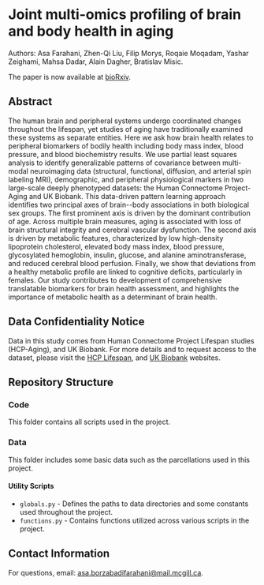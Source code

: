 # Joint multi-omics profiling of brain and body health in aging

Authors: Asa Farahani, Zhen-Qi Liu, Filip Morys, Roqaie Moqadam, Yashar Zeighami, Mahsa Dadar, Alain Dagher, Bratislav Misic.

The paper is now available at [bioRxiv](https://www.biorxiv.org/).

## Abstract
The human brain and peripheral systems undergo coordinated changes throughout the lifespan, yet studies of aging have traditionally examined these systems as separate entities. Here we ask how brain health relates to peripheral biomarkers of bodily health including body mass index, blood pressure, and blood biochemistry results. We use partial least squares analysis to identify generalizable patterns of covariance between multi-modal neuroimaging data (structural, functional, diffusion, and arterial spin labeling MRI), demographic, and peripheral physiological markers in two large-scale deeply phenotyped datasets: the Human Connectome Project-Aging and UK Biobank. This data-driven pattern learning approach identifies two principal axes of brain--body associations in both biological sex groups. The first prominent axis is driven by the dominant contribution of age. Across multiple brain measures, aging is associated with loss of brain structural integrity and cerebral vascular dysfunction. The second axis is driven by metabolic features, characterized by low high-density lipoprotein cholesterol, elevated body mass index, blood pressure, glycosylated hemoglobin, insulin, glucose, and alanine aminotransferase, and reduced cerebral blood perfusion. Finally, we show that deviations from a healthy metabolic profile are linked to cognitive deficits, particularly in females. Our study contributes to development of comprehensive translatable biomarkers for brain health assessment, and highlights the importance of metabolic health as a determinant of brain health.

## Data Confidentiality Notice
Data in this study comes from Human Connectome Project Lifespan studies (HCP-Aging), and UK Biobank. For more details and to request access to the dataset, please visit the [HCP Lifespan](https://www.humanconnectome.org/lifespan-studies), and [UK Biobank](https://www.ukbiobank.ac.uk/) websites.

## Repository Structure
### Code
This folder contains all scripts used in the project.

### Data
This folder includes some basic data such as the parcellations used in this project.

#### Utility Scripts
- `globals.py` - Defines the paths to data directories and some constants used throughout the project.
- `functions.py` - Contains functions utilized across various scripts in the project.

## Contact Information
For questions, email: [asa.borzabadifarahani@mail.mcgill.ca](mailto:asa.borzabadifarahani@mail.mcgill.ca).
